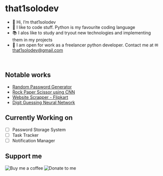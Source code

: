 # that1solodev

- 👋 Hi, I’m that1solodev
- 👀 I like to code stuff. Python is my favourite coding language
- :books: I alos like to study and tryout new technologies and implementing them in my projects
- 💞 I am open for work as a freelancer python developer. Contact me at ✉ that1solodev@gmail.com
<br/>

## Notable works
+ [Random Password Generator](https://github.com/Xyno18/PasswordGenerator)
+ [Rock Paper Scissor using CNN](https://github.com/Xyno18/Rock_Paper_Scissors_with_CNN)
+ [Website Scrapper - Flipkart](https://github.com/Xyno18/Flipkart-Scraper)
+ [Digit Guessing Neural Network](https://github.com/Xyno18/Digit_Guessing_Neural_Network)

## Currently Working on

- [ ] Password Storage System
- [ ] Task Tracker
- [ ] Notification Manager

## Support me
<a href = "https://www.buymeacoffee.com/that1solodev"><img align="left" src="https://www.buymeacoffee.com/assets/img/guidelines/download-assets-sm-3.svg" alt="Buy me a coffee"></a>

<a href = "https://www.paypal.com/paypalme/krygo18"><img align="left" src="https://www.paypalobjects.com/webstatic/mktg/Logo/pp-logo-200px.png" alt="Donate to me"></a>
